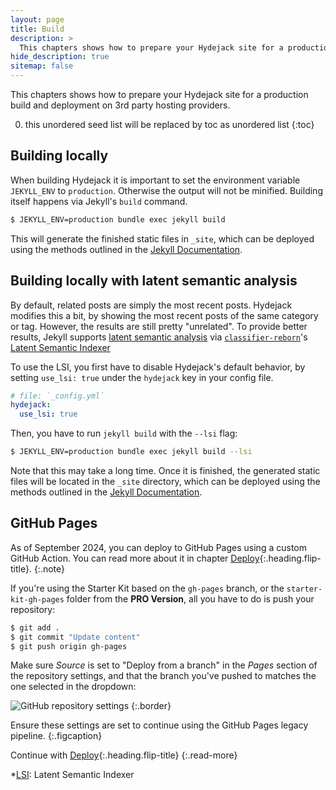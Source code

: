 ```yaml
---
layout: page
title: Build
description: >
  This chapters shows how to prepare your Hydejack site for a production build and deployment on 3rd party hosting providers.
hide_description: true
sitemap: false
---
```


This chapters shows how to prepare your Hydejack site for a production build and deployment on 3rd party hosting providers.

0. this unordered seed list will be replaced by toc as unordered list
{:toc}

## Building locally
When building Hydejack it is important to set the environment variable `JEKYLL_ENV` to `production`.
Otherwise the output will not be minified. Building itself happens via Jekyll's `build` command.

~~~bash
$ JEKYLL_ENV=production bundle exec jekyll build
~~~

This will generate the finished static files in `_site`,
which can be deployed using the methods outlined in the [Jekyll Documentation][deploy].


## Building locally with latent semantic analysis
By default, related posts are simply the most recent posts.
Hydejack modifies this a bit, by showing the most recent posts of the same category or tag.
However, the results are still pretty "unrelated".
To provide better results, Jekyll supports [latent semantic analysis][lsa] via [`classifier-reborn`][crb]'s
[Latent Semantic Indexer][lsi]

To use the LSI, you first have to disable Hydejack's default behavior,
by setting `use_lsi: true` under the `hydejack` key in your config file.

~~~yml
# file: `_config.yml`
hydejack:
  use_lsi: true
~~~

Then, you have to run `jekyll build` with the `--lsi` flag:

~~~bash
$ JEKYLL_ENV=production bundle exec jekyll build --lsi
~~~


Note that this may take a long time.
Once it is finished, the generated static files will be located in the `_site` directory,
which can be deployed using the methods outlined in the [Jekyll Documentation][deploy].


## GitHub Pages

As of September 2024, you can deploy to GitHub Pages using a custom GitHub Action. 
You can read more about it in chapter [Deploy](deploy.md){:.heading.flip-title}.
{:.note}

If you're using the Starter Kit based on the `gh-pages` branch, or the `starter-kit-gh-pages` folder from the **PRO Version**,
all you have to do is push your repository:

```bash
$ git add .
$ git commit "Update content"
$ git push origin gh-pages
```

Make sure _Source_ is set to "Deploy from a branch" in the _Pages_ section of the repository settings, 
and that the branch you've pushed to matches the one selected in the dropdown:

![GitHub repository settings](../assets/img/docs/pipeline-gh-pages.png)
{:.border}

Ensure these settings are set to continue using the GitHub Pages legacy pipeline.
{:.figcaption}

Continue with [Deploy](deploy.md){:.heading.flip-title}
{:.read-more}


[deploy]: https://jekyllrb.com/docs/deployment-methods/
[lsa]: https://en.wikipedia.org/wiki/Latent_semantic_analysis
[crb]: http://www.classifier-reborn.com/
[lsi]: http://www.classifier-reborn.com/lsi

*[LSI]: Latent Semantic Indexer
